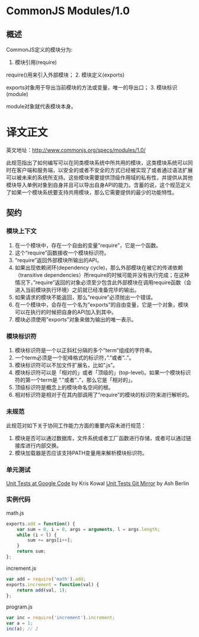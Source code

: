 # CommonJS Modules/1.0

## 概述

CommonJS定义的模块分为:

1. 模块引用(require)

  require()用来引入外部模块；
2. 模块定义(exports)

  exports对象用于导出当前模块的方法或变量，唯一的导出口；
3. 模块标识(module)

  module对象就代表模块本身。

# 译文正文
英文地址：http://www.commonjs.org/specs/modules/1.0/

此规范指出了如何编写可以在同类模块系统中所共用的模块，这类模块系统可以同时在客户端和服务端，以安全的或者不安全的方式已经被实现了或者通过语法扩展可以被未来的系统所支持。这些模块需要提供顶级作用域的私有性，并提供从其他模块导入单例对象到自身并且可以导出自身API的能力。含蓄的说，这个规范定义了如果一个模块系统要支持共用模块，那么它需要提供的最少的功能特性。

## 契约
### 模块上下文
1. 在一个模块中，存在一个自由的变量”require”，它是一个函数。
 1. 这个“require”函数接收一个模块标识符。
 2. “require”返回外部模块所输出的API。
 3. 如果出现依赖闭环(dependency cycle)，那么外部模块在被它的传递依赖（transitive dependencies）所require的时候可能并没有执行完成；在这种情况下，”require”返回的对象必须至少包含此外部模块在调用require函数（会进入当前模块执行环境）之前就已经准备完毕的输出。
 4. 如果请求的模块不能返回，那么”require”必须抛出一个错误。
2. 在一个模块中，会存在一个名为”exports”的自由变量，它是一个对象，模块可以在执行的时候把自身的API加入到其中。
3. 模块必须使用”exports”对象来做为输出的唯一表示。

### 模块标识符
1. 模块标识符是一个以正斜杠分隔的多个”term”组成的字符串。
2. 一个term必须是一个驼峰格式的标识符，”.”或者”..”。
3. 模块标识符可以不加文件扩展名，比如”.js”。
4. 模块标识符可以是「相对的」或者「顶级的」(top-level)。如果一个模块标识符的第一个term是 “.”或者”..”，那么它是「相对的」。
5. 顶级标识符是概念上的模块命名空间的根。
6. 相对标识符是相对于在其内部调用了”require”的模块的标识符来进行解析的。

### 未规范
此规范对如下关于协同工作能力方面的重要内容未进行规范：

1. 模块是否可以通过数据库，文件系统或者工厂函数进行存储，或者可以通过链接库进行内部交换。
2. 模块加载器是否应该支持PATH变量用来解析模块标识符。

### 单元测试

[Unit Tests at Google Code](http://code.google.com/p/interoperablejs/) by Kris Kowal
[Unit Tests Git Mirror](http://github.com/ashb/interoperablejs/tree/master) by Ash Berlin

### 实例代码

math.js
```js
exports.add = function() {
    var sum = 0, i = 0, args = arguments, l = args.length;
    while (i < l) {
        sum += args[i++];
    }
    return sum;
};
```

increment.js
```js
var add = require('math').add;
exports.increment = function(val) {
    return add(val, 1);
};
```

program.js
```js
var inc = require('increment').increment;
var a = 1;
inc(a); // 2
```